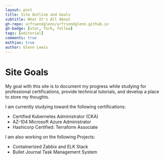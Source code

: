 ```yaml
---
layout: post
title: Site Outline and Goals
subtitle: What It's All About
gh-repo: urfruendglenn/urfriendglenn.github.io
gh-badge: [star, fork, follow]
tags: [editorial]
comments: true
mathjax: true
author: Glenn Lewis
---
```


# Site Goals

My goal with this site is to document my progress while studying for professional certifications, provide technical tutorials, and develop a place to store my thoughts.

I am currently studying toward the following certifications:

- Certified Kubernetes Administrator (CKA)
- AZ-104 Microsoft Azure Administrator
- Hashicorp Certified: Terraform Associate

I am also working on the following Projects:

- Containerized Zabbix and ELK Stack
- Bullet Journal Task Management System